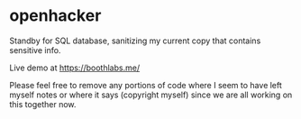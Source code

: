 # openhacker

Standby for SQL database, sanitizing my current copy that contains sensitive info.

Live demo at https://boothlabs.me/

Please feel free to remove any portions of code where I seem to have left myself notes or where it says (copyright myself) since we are all working on this together now.
